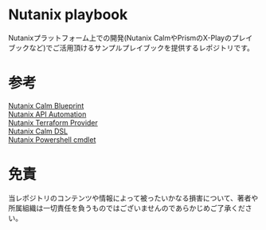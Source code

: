 # Nutanix playbook
Nutanixプラットフォーム上での開発(Nutanix CalmやPrismのX-Playのプレイブックなど)でご活用頂けるサンプルプレイブックを提供するレポジトリです。  

# 参考
[Nutanix Calm Blueprint](https://github.com/nutanix/blueprints)  
[Nutanix API Automation](https://github.com/nutanix/Automation)  
[Nutanix Terraform Provider](https://github.com/nutanix/terraform-provider-nutanix)  
[Nutanix Calm DSL](https://github.com/nutanix/calm-dsl)  
[Nutanix Powershell cmdlet](https://github.com/nutanix/PowerShell)  

# 免責
当レポジトリのコンテンツや情報によって被ったいかなる損害について、著者や所属組織は一切責任を負うものではございませんのであらかじめご了承ください。

